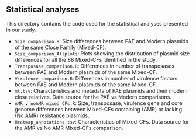 ## Statistical analyses

This directory contains the code used for the statistical analyses presented in our study.

* `Size_comparison.R`: Size differences between PAE and Modern plasmids of the same Close Family (Mixed-CF).
* `Size_comparison_Allplots`: Plots showing the distribution of plasmid size differences for all the 88 Mixed-CFs identified in the study.
* `Transposase_comparison.R`: Differences in number of transposases between PAE and Modern plasmids of the same Mixed-CF.
* `Virulence_comparison.R`: Differences in number of virulence factors between PAE and Modern plasmids of the same Mixed-CF.
* `mt.tsv`: Characteristics and metadata of PAE plasmids and their modern close relatives. Data source for the PAE vs Modern comparisons.
* `AMR_v_noAMR_mixed_CFs.R`: Size, transposase, virulence gene and core genome differences between Mixed-CFs containing (AMR) or lacking (No AMR) resistance plasmids.
* `Heatmap_annotations.tsv`:  Characteristics of Mixed-CFs. Data source for the AMR vs No AMR Mixed-CFs comparison. 

